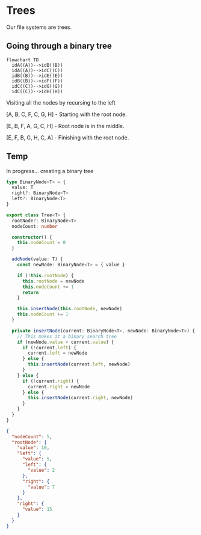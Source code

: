 # Trees

Our file systems are trees.

## Going through a binary tree

```mermaid
flowchart TD
  idA((A))-->idB((B))
  idA((A))-->idC((C))
  idB((B))-->idE((E))
  idB((B))-->idF((F))
  idC((C))-->idG((G))
  idC((C))-->idH((H))
```

Visiting all the nodes by recursing to the left

[A, B, C, F, C, G, H] - Starting with the root node.

[E, B, F, A, G, C, H] - Root node is in the middle.

[E, F, B, G, H, C, A] - Finishing with the root node.

## Temp

In progress... creating a binary tree

```ts
type BinaryNode<T> = {
  value: T
  right?: BinaryNode<T>
  left?: BinaryNode<T>
}

export class Tree<T> {
  rootNode?: BinaryNode<T>
  nodeCount: number

  constructor() {
    this.nodeCount = 0
  }

  addNode(value: T) {
    const newNode: BinaryNode<T> = { value }

    if (!this.rootNode) {
      this.rootNode = newNode
      this.nodeCount += 1
      return
    }

    this.insertNode(this.rootNode, newNode)
    this.nodeCount += 1
  }

  private insertNode(current: BinaryNode<T>, newNode: BinaryNode<T>) {
    // This makes it a binary search tree
    if (newNode.value < current.value) {
      if (!current.left) {
        current.left = newNode
      } else {
        this.insertNode(current.left, newNode)
      }
    } else {
      if (!current.right) {
        current.right = newNode
      } else {
        this.insertNode(current.right, newNode)
      }
    }
  }
}
```

```json
{
  "nodeCount": 5,
  "rootNode": {
    "value": 10,
    "left": {
      "value": 5,
      "left": {
        "value": 2
      },
      "right": {
        "value": 7
      }
    },
    "right": {
      "value": 15
    }
  }
}
```
